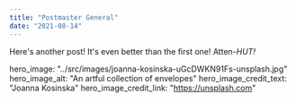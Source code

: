 ```yaml
---
title: "Postmaster General"
date: "2021-08-14"
---
```

Here's another post! It's even better than the first one! Atten-*HUT!*

hero_image: "../src/images/joanna-kosinska-uGcDWKN91Fs-unsplash.jpg"
hero_image_alt: "An artful collection of envelopes"
hero_image_credit_text: "Joanna Kosinska"
hero_image_credit_link: "https://unsplash.com"